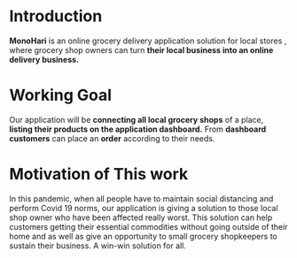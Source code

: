 
# Introduction
**MonoHari** is an online grocery delivery application solution for local stores , where grocery shop owners can turn **their local business into an online delivery business.**
# Working Goal
Our application will be **connecting all local grocery shops** of a place, **listing their products on the application dashboard.**
From **dashboard customers** can place an **order** according to their needs.
# Motivation of This work
In this pandemic, when all people have to maintain social distancing and perform Covid 19 norms, our application is giving a solution to those local shop owner who have been affected really worst. This solution can help customers getting their essential commodities without going outside of their home and as well as give an opportunity to small grocery shopkeepers to sustain their business. A win-win solution for all.
